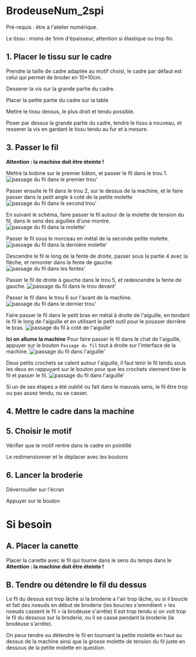 # BrodeuseNum_2spi

Pré-requis : être à l'atelier numérique.

Le tissu : moins de 1mm d'épaisseur, attention si élastique ou trop fin.

## 1. Placer le tissu sur le cadre

Prendre la taille de cadre adaptée au motif choisi, le cadre par défaut est celui qui permet de broder en 10*10cm.

Desserer la vis sur la grande partie du cadre.

Placer la petite partie du cadre sur la table

Mettre le tissu dessus, le plus droit et tendu possible.

Poser par dessus la grande partie du cadre, tendre le tissu à nouveau, et resserer la vis en gardant le tissu tendu au fur et à mesure.

## 3. Passer le fil

**Attention : la machine doit être éteinte !**

Mettre la bobine sur le premier bâton, et passer le fil dans le trou 1.
![passage du fil dans le premier trou'](./images/img1_1.jpg)

Passer ensuite le fil dans le trou 2, sur le dessus de la machine, et le faire passer dans le petit angle à coté de la petite molette
![passage du fil dans le second trou'](./images/img1_2.jpg)

En suivant le schéma, faire passer le fil autour de la molette de tension du fil, dans le sens des aiguilles d'une montre.
![passage du fil dans la molette'](./images/img1_3.jpg)

Passer le fil sous le morceau en métal de la seconde petite molette.
![passage du fil dans la dernière molette'](./images/img1_4.jpg)

Descendre le fil le long de la fente de droite, passer sous la partie 4 avec la flèche, et remonter dans la fente de gauche.
![passage du fil dans les fentes'](./images/img1_5.jpg)

Passer le fil de droite à gauche dans le trou 5, et redescendre la fente de gauche.
![passage du fil dans le trou devant'](./images/img1_6.jpg)

Passer le fil dans le trou 6 sur l'avant de la machine.
![passage du fil dans le dernier trou'](./images/img1_7.jpg)

Faire passer le fil dans le petit bras en métal à droite de l'aiguille, en tendant le fil le long de l'aiguille et en utilisant le petit outil pour le pousser derrière le bras.
![passage du fil à coté de l'aiguille'](./images/img1_8.jpg)

**Ici on allume la machine**
Pour faire passer le fil dans le chat de l'aiguille, appuyer sur le bouton `Passage du fil` tout à droite sur l'interface de la machine.
![passage du fil dans l'aiguille'](./images/img1_10.jpg)

Deux petits crochets se calent autour l'aiguille, il faut tenir le fil tendu sous les deux en rappuyant sur le bouton pour que les crochets viennent tirer le fil et passer le fil.
![passage du fil dans l'aiguille'](./images/img1_9.jpg)

Si un de ses étapes a été oublié ou fait dans le mauvais sens, le fil être trop ou pas assez tendu, ou se casser.

## 4. Mettre le cadre dans la machine

## 5. Choisir le motif

Vérifier que le motif rentre dans le cadre en pointillé

Le redimensionner et le déplacer avec les boutons

## 6. Lancer la broderie

Déverrouiller sur l'écran

Appuyer sur le bouton

# Si besoin


## A. Placer la canette

Placer la canette avec le fil qui tourne dans le sens du temps dans le 
**Attention : la machine doit être éteinte !**

## B. Tendre ou détendre le fil du dessus

Le fil du dessus est trop lâche si la broderie a l'air trop lâche, ou si il boucle et fait des noeuds en début de broderie (les boucles s'emmêlent > les noeuds cassent le fil > la brodeuse s'arrête)
Il est trop tendu si on voit trop le fil du dessous sur la broderie, ou il se casse pendant la broderie (la brodeuse s'arrête).

On peux tendre ou détendre le fil en tournant la petite molette en haut au dessus de la machine ainsi que la grosse molette de tension du fil juste en dessous de la petite molette en question.
